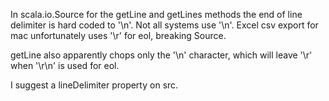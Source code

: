 In scala.io.Source for the getLine and getLines methods the end of line delimiter is hard coded to '\n'.  Not all systems use '\n'.  Excel csv export for mac unfortunately uses '\r' for eol, breaking Source.

getLine also apparently chops only the '\n' character, which will leave '\r' when '\r\n' is used for eol.

I suggest a lineDelimiter property on src.



